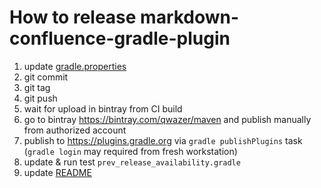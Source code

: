 # How to release markdown-confluence-gradle-plugin

1. update [gradle.properties](gradle.properties)
2. git commit
3. git tag
4. git push
5. wait for upload in bintray from CI build
6. go to bintray https://bintray.com/qwazer/maven and publish manually from authorized account
7. publish to https://plugins.gradle.org via `gradle publishPlugins` task (`gradle login` may required from fresh workstation)
8. update & run test `prev_release_availability.gradle`
9. update [README](README.md)
